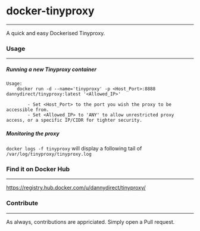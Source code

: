 # docker-tinyproxy
---
A quick and easy Dockerised Tinyproxy.

### Usage
---
##### Running a new Tinyproxy container

```
Usage:
    docker run -d --name='tinyproxy' -p <Host_Port>:8888 dannydirect/tinyproxy:latest '<Allowed_IP>'
    
        - Set <Host_Port> to the port you wish the proxy to be accessible from.
        - Set <Allowed_IP> to 'ANY' to allow unrestricted proxy access, or a specific IP/CIDR for tighter security.
```
##### Monitoring the proxy

`docker logs -f tinyproxy` will display a following tail of `/var/log/tinyproxy/tinyproxy.log`

### Find it on Docker Hub
---
https://registry.hub.docker.com/u/dannydirect/tinyproxy/

### Contribute
---
As always, contributions are appriciated. Simply open a Pull request.

